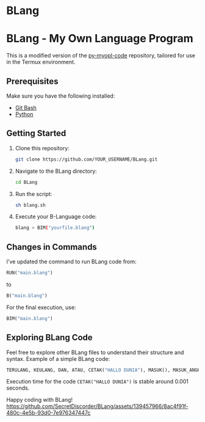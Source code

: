 # BLang
# BLang - My Own Language Program

This is a modified version of the [py-myopl-code](https://github.com/davidcallanan/py-myopl-code) repository, tailored for use in the Termux environment.

## Prerequisites
Make sure you have the following installed:
- [Git Bash](https://gitforwindows.org/) 
- [Python](https://www.python.org/)

## Getting Started
1. Clone this repository:
   ```bash
   git clone https://github.com/YOUR_USERNAME/BLang.git
   ```

2. Navigate to the BLang directory:
   ```bash
   cd BLang
   ```

3. Run the script:
   ```bash
   sh blang.sh
   ```
   
4. Execute your B-Language code:
   ```bash
   blang > BIM("yourfile.blang")
   ```

## Changes in Commands
I've updated the command to run BLang code from:
```python
RUN("main.blang")
```
to
```python
B("main.blang")
```

For the final execution, use:
```python
BIM("main.blang")
```

## Exploring BLang Code
Feel free to explore other BLang files to understand their structure and syntax. Example of a simple BLang code:
```python
TERULANG, KEULANG, DAN, ATAU, CETAK("HALLO DUNIA"), MASUK(), MASUK_ANGKA()
```

Execution time for the code `CETAK("HALLO DUNIA")` is stable around 0.001 seconds.

Happy coding with BLang!
https://github.com/SecretDiscorder/BLang/assets/139457966/8ac4f91f-480c-4e5b-93d0-7e976347447c

